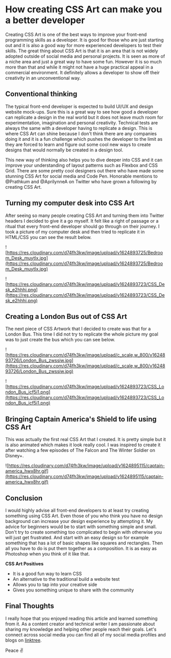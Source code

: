 # How creating CSS Art can make you a better developer

Creating CSS Art is one of the best ways to improve your front-end programming skills as a developer. It is good for those who are just starting out and it is also a good way for more experienced developers to test their skills. The great thing about CSS Art is that it is an area that is not widely adopted outside of social media and personal projects. It is seen as more of a niche area and just a great way to have some fun. However it is so much more than that and while it might not have a huge practical appeal in a commercial environment. It definitely allows a developer to show off their creativity in an unconventional way.

## Conventional thinking

The typical front-end developer is expected to build UI/UX and design website mock-ups. Sure this is a great way to see how good a developer can replicate a design in the real world but it does not leave much room for experimentation, imagination and personal creativity. Technical tests are always the same with a developer having to replicate a design. This is where CSS Art can shine because I don't think there are any companies doing it and it is a fun challenge which pushes the developer to the limit as they are forced to learn and figure out some cool new ways to create designs that would normally be created in a design tool.

This new way of thinking also helps you to dive deeper into CSS and it can improve your understanding of layout patterns such as Flexbox and CSS Grid. There are some pretty cool designers out there who have made some stunning CSS Art for social media and Code Pen. Honorable mentions to @Prathkum and @AprilynneA on Twitter who have grown a following by creating CSS Art.

## Turning my computer desk into CSS Art

After seeing so many people creating CSS Art and turning them into Twitter headers I decided to give it a go myself. It felt like a right of passage or a ritual that every front-end developer should go through on their journey. I took a picture of my computer desk and then tried to replicate it in HTML/CSS you can see the result below.

![https://res.cloudinary.com/d74fh3kw/image/upload/v1624893725/Bedroom_Desk_muytlx.jpg](https://res.cloudinary.com/d74fh3kw/image/upload/v1624893725/Bedroom_Desk_muytlx.jpg)

![https://res.cloudinary.com/d74fh3kw/image/upload/v1624893723/CSS_Desk_e2hhhi.png](https://res.cloudinary.com/d74fh3kw/image/upload/v1624893723/CSS_Desk_e2hhhi.png)

## Creating a London Bus out of CSS Art

The next piece of CSS Artwork that I decided to create was that for a London Bus. This time I did not try to replicate the whole picture my goal was to just create the bus which you can see below.

![https://res.cloudinary.com/d74fh3kw/image/upload/c_scale,w_800/v1624893726/London_Bus_zwssiw.jpg](https://res.cloudinary.com/d74fh3kw/image/upload/c_scale,w_800/v1624893726/London_Bus_zwssiw.jpg)

![https://res.cloudinary.com/d74fh3kw/image/upload/v1624893723/CSS_London_Bus_icf5i1.png](https://res.cloudinary.com/d74fh3kw/image/upload/v1624893723/CSS_London_Bus_icf5i1.png)

## Bringing Captain America's Shield to life using CSS Art

This was actually the first real CSS Art that I created. It is pretty simple but it is also animated which makes it look really cool. I was inspired to create it after watching a few episodes of The Falcon and The Winter Soldier on Disney+.

![https://res.cloudinary.com/d74fh3kw/image/upload/v1624895115/captain-america_hwx8hr.gif](https://res.cloudinary.com/d74fh3kw/image/upload/v1624895115/captain-america_hwx8hr.gif)

## Conclusion

I would highly advise all front-end developers to at least try creating something using CSS Art. Even those of you who think you have no design background can increase your design experience by attempting it. My advice for beginners would be to start with something simple and small. Don't try to create something too complicated to begin with otherwise you will just get frustrated. And start with an easy design so for example something that has a lot of basic shapes like squares and rectangles. Then all you have to do is put them together as a composition. It is as easy as Photoshop when you think of it like that.

**CSS Art Positives**

- It is a good fun way to learn CSS
- An alternative to the traditional build a website test
- Allows you to tap into your creative side
- Gives you something unique to share with the community

## Final Thoughts

I really hope that you enjoyed reading this article and learned something from it. As a content creator and technical writer I am passionate about sharing my knowledge and helping other people reach their goals. Let's connect across social media you can find all of my social media profiles and blogs on [linktree](https://linktr.ee/andrewbaisden).

Peace ✌️
